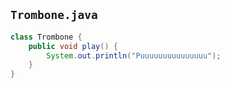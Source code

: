 ## `Trombone.java`

```java
class Trombone {
    public void play() {
        System.out.println("Puuuuuuuuuuuuuuu");
    }
}
```
